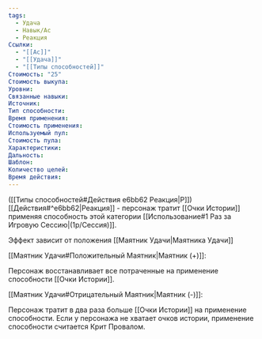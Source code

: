 ```yaml
---
tags:
  - Удача
  - Навык/Ас
  - Реакция
Ссылки:
  - "[[Ас]]"
  - "[[Удача]]"
  - "[[Типы способностей]]"
Стоимость: "25"
Стоимость выкупа:
Уровни:
Связанные навыки:
Источник:
Тип способности:
Время применения:
Стоимость применения:
Используемый пул:
Стоимость пула:
Характеристики:
Дальность:
Шаблон:
Количество целей:
Время действия:
---
```

([[Типы способностей#Действия e6bb62 Реакция|Р]]) [[Действия#^e6bb62|Реакция]] - персонаж тратит [[Очки Истории]] применяя способность этой категории [[Использование#1 Раз за Игровую Сессию|(1р/Сессия)]].

Эффект зависит от положения [[Маятник Удачи|Маятника Удачи]]

[[Маятник Удачи#Положительный Маятник|Маятник (+)]]:

Персонаж восстанавливает все потраченные на применение способности [[Очки Истории]].

[[Маятник Удачи#Отрицательный Маятник|Маятник (-)]]: 

Персонаж тратит в два раза больше [[Очки Истории]] на применение способности. Если у персонажа не хватает очков истории, применение способности считается Крит Провалом. 

